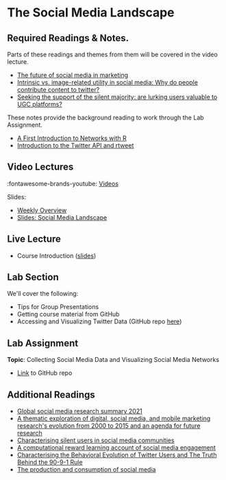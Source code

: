 # The Social Media Landscape

## Required Readings & Notes.
Parts of these readings and themes from them will be covered in the video lecture.

* [The future of social media in marketing][stephan-2020]
* [Intrinsic vs. image-related utility in social media: Why do people contribute content to twitter?][stephan-toubia]
* [Seeking the support of the silent majority: are lurking users valuable to UGC platforms?][chen-etal]

These notes provide the background reading to work through the Lab Assignment.

* [A First Introduction to Networks with R][lecture-networks]
* [Introduction to the Twitter API and rtweet][lecture-rtweet]

## Video Lectures

:fontawesome-brands-youtube: [Videos](https://www.youtube.com/watch?v=g2eUMLYN2vo&list=PL9QkA7C7GRGWQZZNWS5rNMXJ3L_xxz5dH)

Slides:

* [Weekly Overview][week-overview]
* [Slides: Social Media Landscape][lecture-slides]
<!-- * Videos as a [playlist](https://www.youtube.com/watch?v=O5FwDo-tSgI&list=PL9QkA7C7GRGXIC43pkTWyfQKkgXChs2E_) -->
<!-- * Watch the videos as a playlist, or individually: -->

## Live Lecture

* Course Introduction ([slides][course-intro])
    <!-- - To be posted closer to course start date -->

## Lab Section

We'll cover the following:

<!-- * Getting to know each other -->
* Tips for Group Presentations
* Getting course material from GitHub
* Accessing and Visualizing Twitter Data (GitHub repo [here][smwa-cl01])

## Lab Assignment

**Topic**: Collecting Social Media Data and Visualizing Social Media Networks

<!-- * [PDF][lab-01-q] -->
* [Link][lab-01-gh] to GitHub repo
<!-- * [Suggested Solutions][lab-01-s] -->

## Additional Readings

* [Global social media research summary 2021][socialmedia-summary]
* [A thematic exploration of digital, social media, and mobile marketing research's evolution from 2000 to 2015 and an agenda for future research][lambert-stephan]
* [Characterising silent users in social media communities][gong-etal]
* [A computational reward learning account of social media engagement][lindstrom-etal]
* [Characterising the Behavioral Evolution of Twitter Users and The Truth Behind the 90-9-1 Rule][antelmi-etal]
* [The production and consumption of social media][filippas-horton]

<!--- Links below --->
[stephan-2020]: https://link.springer.com/article/10.1007/s11747-019-00695-1
[lambert-stephan]: https://smad242blog.files.wordpress.com/2016/09/thematic-exploration-of-digital-social-media.pdf
[stephan-toubia]: https://www.researchgate.net/publication/261851427_Intrinsic_vs_Image-Related_Utility_in_Social_Media_Why_Do_People_Contribute_Content_to_Twitter
[gong-etal]: https://ojs.aaai.org/index.php/ICWSM/article/download/14582/14431
[filippas-horton]: https://arxiv.org/abs/2104.00834
[chen-etal]: https://link.springer.com/article/10.1007/s11747-018-00624-8
[lindstrom-etal]: https://www.nature.com/articles/s41467-020-19607-x
[antelmi-etal]: https://dl.acm.org/doi/abs/10.1145/3308560.3316705
[socialmedia-summary]: https://www.smartinsights.com/social-media-marketing/social-media-strategy/new-global-social-media-research/

[lecture-networks]: ../assets/lectures/week-01/intro-networks.pdf
[lecture-rtweet]: ../assets/lectures/week-01/intro-twitter-rtweet.pdf
[lecture-slides]: ../assets/lectures/week-01/week-01-slides.pdf
[week-overview]: ../assets/lectures/week-01/week-01-overview.pdf
[course-intro]: ../assets/lectures/course_intro.pdf

<!-- [lab-01-q]: ../assets/labs/lab-01_question.pdf -->
[lab-01-gh]: https://github.com/tisem-digital-marketing/smwa-lab-01
[lab-01-s]: ../assets/labs/lab-01_solution.pdf

[demo-01]: https://github.com/tisem-digital-marketing/smwa-demo-01
[smwa-cl01]: https://github.com/tisem-digital-marketing/smwa-computing-lecture-twitter-networks